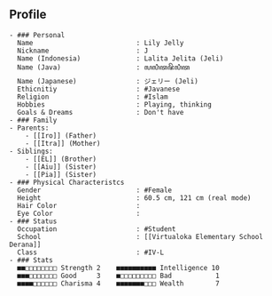 ## Profile
	- ### Personal
	  Name                          : Lily Jelly
	  Nickname                      : J
	  Name (Indonesia)              : Lalita Jelita (Jeli)
	  Name (Java)                   : ꦭꦭꦶꦠꦗꦼꦭꦶꦠ
	  Name (Japanese)               : ジェリー (Jeli)
	  Ethicnitiy                    : #Javanese 
	  Religion                      : #Islam
	  Hobbies                       : Playing, thinking
	  Goals & Dreams                : Don't have
	- ### Family
	- Parents:
		- [[Iro]] (Father)
		- [[Itra]] (Mother)
	- Siblings:
		- [[EL]] (Brother)
		- [[Aiu]] (Sister)
		- [[Pia]] (Sister)
	- ### Physical Characteristcs
	  Gender                        : #Female 
	  Height                        : 60.5 cm, 121 cm (real mode)
	  Hair Color                    : 
	  Eye Color                     :
	- ### Status
	  Occupation                    : #Student
	  School                        : [[Virtualoka Elementary School Derana]]
	  Class                         : #IV-L
	- ### Stats
	  ■■□□□□□□□□ Strength 2    ■■■■■■■■■■ Intelligence 10  
	  ■■■□□□□□□□ Good     3    ■□□□□□□□□□ Bad           1  
	  ■■■■□□□□□□ Charisma 4    ■■■■■■■□□□ Wealth        7